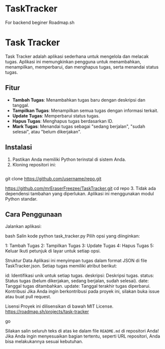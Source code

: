 # TaskTracker
For backend beginer Roadmap.sh

# Task Tracker

Task Tracker adalah aplikasi sederhana untuk mengelola dan melacak tugas. Aplikasi ini memungkinkan pengguna untuk menambahkan, menampilkan, memperbarui, dan menghapus tugas, serta menandai status tugas.

## Fitur

- **Tambah Tugas**: Menambahkan tugas baru dengan deskripsi dan tanggal.
- **Tampilkan Tugas**: Menampilkan semua tugas dengan informasi terkait.
- **Update Tugas**: Memperbarui status tugas.
- **Hapus Tugas**: Menghapus tugas berdasarkan ID.
- **Mark Tugas**: Menandai tugas sebagai "sedang berjalan", "sudah selesai", atau "belum dikerjakan".

## Instalasi

1. Pastikan Anda memiliki Python terinstal di sistem Anda.
2. Kloning repositori ini:
   ```bash
  git clone https://github.com/username/repo.git
  
  https://github.com/mrEraserFreezee/TaskTracker.git
   cd repo
3. Tidak ada dependensi tambahan yang diperlukan. Aplikasi ini menggunakan modul Python standar.

## Cara Penggunaan
Jalankan aplikasi:

bash
Salin kode
python task_tracker.py
Pilih opsi yang diinginkan:

1: Tambah Tugas
2: Tampilkan Tugas
3: Update Tugas
4: Hapus Tugas
5: Keluar
Ikuti petunjuk di layar untuk setiap opsi.

Struktur Data
Aplikasi ini menyimpan tugas dalam format JSON di file TaskTracker.json. Setiap tugas memiliki atribut berikut:

id: Identifikasi unik untuk setiap tugas.
deskripsi: Deskripsi tugas.
status: Status tugas (belum dikerjakan, sedang berjalan, sudah selesai).
date: Tanggal tugas ditambahkan.
update: Tanggal terakhir tugas diperbarui.
Kontribusi
Jika Anda ingin berkontribusi pada proyek ini, silakan buka issue atau buat pull request.

Lisensi
Proyek ini dilisensikan di bawah MIT License.
https://roadmap.sh/projects/task-tracker

go


Silakan salin seluruh teks di atas ke dalam file `README.md` di repositori Anda! Jika Anda ingin menyesuaikan bagian tertentu, seperti URL repositori, Anda bisa melakukannya sesuai kebutuhan.



